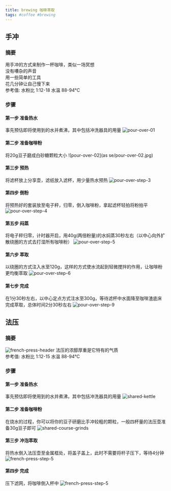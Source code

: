 ```yaml
---
title: brewing 咖啡萃取
tags: #coffee #brewing
---
```

## 手冲
### 摘要
用手冲的方式来制作一杯咖啡，类似一场冥想  
没有嘈杂的声音  
用一些简单的工具  
花几分钟让自己慢下来  
参考值: 水粉比 1:12-18  水温 88-94°C  
### 步骤
#### 第一步 准备热水 
事先预估即将使用到的水并煮沸，其中包括冲洗器具的用量
![pour-over-01](assets/pour-over-01.jpg)

#### 第二步 准备咖啡粉  
将20g豆子磨成白砂糖颗粒大小
![pour-over-02](as se/pour-over-02.jpg)

#### 第三步 预热  
将滤杯放上分享壶，滤纸放入滤杯，用少量热水预热
![pour-over-step-3](assets/pour-over-step-3.jpeg)

#### 第四步 倒粉
将预热好的套装放至电子秤，归零，倒入咖啡粉，拿起滤杯轻拍将粉拍平
![pour-over-step-4](assets/pour-over-step-4.jpeg)

#### 第五步 闷蒸
将电子秤归零，计时器开启，用40g(两倍粉量)的水焖蒸30秒左右（以中心向外扩散绕圈的方式去打湿所有咖啡粉）
![pour-over-step-5](assets/pour-over-step-5.jpeg)

#### 第六步 萃取
以绕圈的方式注入水至120g，这样的方式使水流起到轻微搅拌的作用，让咖啡粉更均衡萃取
![pour-over-step-6](assets/pour-over-step-6.jpeg)

#### 第七步 完成
在1分30秒左右，以中心定点方式注水至300g，等待滤杯中水面降至咖啡渣底床完成萃取，总体时间2分30秒左右
![pour-over-step-9](assets/pour-over-step-9.jpeg)


## 法压
### 摘要
![french-press-header](assets/french-press-header.jpeg)
法压的浓醇厚重是它特有的气质  
参考值: 水粉比 1:12-15  水温 88-94°C  
### 步骤
#### 第一步 准备热水
事先预估即将使用到的水并煮沸，其中包括冲洗器具的用量
![shared-kettle](assets/shared-kettle.jpeg)

#### 第二步 准备咖啡粉
在烧水的过程，你可以将你的豆子研磨比手冲较粗的颗粒，一般四杯量的法压壶准备30g豆子即可
![shared-course-grinds](assets/shared-course-grinds.jpeg)

#### 第三步 冲泡萃取
将热水倒入法压壶至金属框处，将盖子盖上，此时不需要将杆子压下，等待4分钟
![french-press-step-5](assets/french-press-step-5.jpeg)

#### 第四步 完成
压下滤网，将咖啡倒入杯中
![french-press-step-5](assets/french-press-step-7.jpeg)

